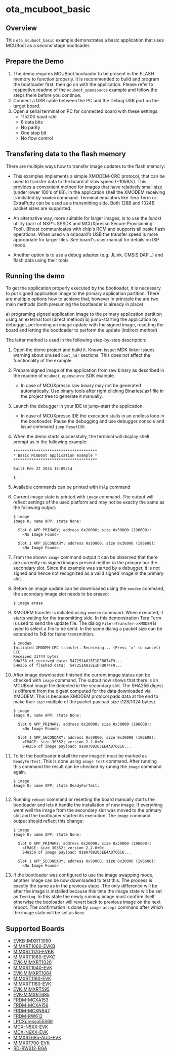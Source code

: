 # ota_mcuboot_basic

## Overview
This `ota_mcuboot_basic` example demonstrates a basic application that uses MCUBoot as a second stage bootloader.

## Prepare the Demo
1. The demo requires MCUBoot booloader to be present in the FLASH memory to function properly.
   It is recommended to build and program the bootloader first, then go on with the application.
   Please refer to respective readme of the `mcuboot_opensource` example and follow the steps there before you continue.
2. Connect a USB cable between the PC and the Debug USB port on the target board.
3. Open a serial terminal on PC for connected board with these settings:
    - 115200 baud rate
    - 8 data bits
    - No parity
    - One stop bit
    - No flow control


Transfering data to the flash memory
------------------------------------
There are multiple ways how to transfer image updates to the flash memory:

- This examples implements a simple XMODEM-CRC protocol, that can be used to transfer data to the board at slow speed (~10kB/s).
  This provides a convenient method for images that have relatively small size (under lower 100's of kB).
  In the application shell the XMODEM receiving is initiated by `xmodem` command. Terminal emulators like Tera Term or ExtraPutty
  can be used as a transmitting side. Both 128B and 1024B packet sizes are supported.

- An alternative way, more suitable for larger images, is to use the *blhost* utility (part of NXP's SPSDK and MCUXpresso Secure Provisioning Tool).
  Blhost communicates with chip's ROM and supports all basic flash operations. When used via onboard's USB the transfer
  speed is more appropriate for larger files. See board's user manual for details on ISP mode.

- Another option is to use a debug adapter (e.g. JLink, CMSIS DAP...) and flash data using their tools.


## Running the demo
To get the application properly executed by the bootloader, it is necessary to put signed application image to the primary application partition.
There are multiple options how to achieve that, however in principle the are two main methods (both presuming the bootlaoder is already in place):

a)  programing signed application image to the primary application partition using an external tool (direct method)
b)  jump-starting the application by debugger, performing an image update with the signed image, resetting the board and letting the bootloader to perform the update (indirect method)

The latter method is used in the following step-by-step description:

1.  Open the demo project and build it.
    Known issue: MDK linker issues warning about unused `boot_hdr` sections. This does not affect the functionality of the example.
    
2.  Prepare signed image of the application from raw binary as described in the readme of `mcuboot_opensource` SDK example.
     - In case of MCUXpresso raw binary may not be generated automatically. Use binary tools after right clicking Binaries/.axf file in the project tree to generate it manually.

3.  Launch the debugger in your IDE to jump-start the application.
     - In case of MCUXpresso IDE the execution stalls in an endless loop in the bootloader. Pause the debugging and use debugger console and issue command `jump ResetISR`.

4.  When the demo starts successfully, the terminal will display shell prompt as in the following example:

        *************************************
        * Basic MCUBoot application example *
        *************************************

        Built Feb 22 2024 13:09:14

        $

5.  Available commands can be printed with `help` command

6.  Current image state is printed with `image` command. The output will reflect settings of the used platform and
    may not be exactly the same as the following output:

        $ image
        Image 0; name APP; state None:

          Slot 0 APP_PRIMARY; address 0x20000; size 0x30000 (196608):
            <No Image Found>

          Slot 1 APP_SECONDARY; address 0x50000; size 0x30000 (196608):
            <No Image Found>

7.  From the shown `image` command output it can be observed that there are currently no signed images present neither
    in the primary nor the secondary slot.  Since the example was started by a debugger, it is not signed and hence
    not recognized as a valid signed image in the primary slot.

8.  Before an image update can be downloaded using the `xmodem` command, the secondary image slot needs to be erased:

        $ image erase

9.  XMODEM transfer is initiated using `xmodem` command. When executed, it starts waiting for the transmitting side.
    In this demonstration Tera Term is used to send the update file. The dialog `File->Transfer->XMODEM` is used
    to select a file to be send. In the same dialog a packet size can be extended to 1kB for faster transmittion.

        $ xmodem
        Initiated XMODEM-CRC transfer. Receiving... (Press 'x' to cancel)
        CCC
        Received 31744 bytes
        SHA256 of received data: 547251A815E1DFB074F9...
        SHA256 of flashed data:  547251A815E1DFB074F9...

10. After image downloaded finished the current image status can be checked with `image` command. The output now
    shows that there is an MCUBoot image file detected in the secondary slot. The SHA256 digest is different from
    the digest  computed for the data downloaded via XMODEM. This is because XMODEM protocol pads data at the end
    to make their size multiple of the packet payload size (128/1024 bytes).

        $ image
        Image 0; name APP; state None:

          Slot 0 APP_PRIMARY; address 0x20000; size 0x30000 (196608):
            <No Image Found>

          Slot 1 APP_SECONDARY; address 0x50000; size 0x30000 (196608):
            <IMAGE: size 30352; version 2.2.0+0>
            SHA256 of image payload: 918A708203EE4AD7C616...

11. To let the bootloader install the new image it must be marked as `ReadyForTest`. This is done using `image test`
    command. After running this command the result can be checked by runnig the `image` command again.

        $ image
        Image 0; name APP; state ReadyForTest:
        ...

12. Running `reboot` command or resetting the board manually starts the bootloader and lets it handle the installation
    of new image. If everything went well the image from the secondary slot was moved to the primary slot and the bootloader
    started its execution. The `image` command output should reflect this change:

        $ image
        Image 0; name APP; state None:

          Slot 0 APP_PRIMARY; address 0x20000; size 0x30000 (196608):
            <IMAGE: size 30352; version 2.2.0+0>
            SHA256 of image payload: 918A708203EE4AD7C616...

          Slot 1 APP_SECONDARY; address 0x50000; size 0x30000 (196608):
            <No Image Found>

13. If the bootloader was configured to use the image swapping mode, another image can be now downloaded to test this.
    The process is exactly the same as in the previous steps. The only difference will be after the image is installed
    because this time the image state will be set as `Testing`. In this state the newly running image must confirm itself
    otherwise the booloader will revert back to previous image on the next reboot. The confirmation is done by `image accept`
    command after which the image state will be set as `None`.

## Supported Boards
- [EVKB-IMXRT1050](../../_boards/evkbimxrt1050/ota_examples/ota_mcuboot_basic/example_board_readme.md)
- [MIMXRT1060-EVKB](../../_boards/evkbmimxrt1060/ota_examples/ota_mcuboot_basic/example_board_readme.md)
- [MIMXRT1170-EVKB](../../_boards/evkbmimxrt1170/ota_examples/ota_mcuboot_basic/example_board_readme.md)
- [MIMXRT1060-EVKC](../../_boards/evkcmimxrt1060/ota_examples/ota_mcuboot_basic/example_board_readme.md)
- [EVK-MIMXRT1020](../../_boards/evkmimxrt1020/ota_examples/ota_mcuboot_basic/example_board_readme.md)
- [MIMXRT1040-EVK](../../_boards/evkmimxrt1040/ota_examples/ota_mcuboot_basic/example_board_readme.md)
- [EVK-MIMXRT1064](../../_boards/evkmimxrt1064/ota_examples/ota_mcuboot_basic/example_board_readme.md)
- [MIMXRT1160-EVK](../../_boards/evkmimxrt1160/ota_examples/ota_mcuboot_basic/example_board_readme.md)
- [MIMXRT1180-EVK](../../_boards/evkmimxrt1180/ota_examples/ota_mcuboot_basic/example_board_readme.md)
- [EVK-MIMXRT595](../../_boards/evkmimxrt595/ota_examples/ota_mcuboot_basic/example_board_readme.md)
- [EVK-MIMXRT685](../../_boards/evkmimxrt685/ota_examples/ota_mcuboot_basic/example_board_readme.md)
- [FRDM-MCXA153](../../_boards/frdmmcxa153/ota_examples/ota_mcuboot_basic/example_board_readme.md)
- [FRDM-MCXA156](../../_boards/frdmmcxa156/ota_examples/ota_mcuboot_basic/example_board_readme.md)
- [FRDM-MCXN947](../../_boards/frdmmcxn947/ota_examples/ota_mcuboot_basic/example_board_readme.md)
- [FRDM-RW612](../../_boards/frdmrw612/ota_examples/ota_mcuboot_basic/example_board_readme.md)
- [LPCXpresso55S69](../../_boards/lpcxpresso55s69/ota_examples/ota_mcuboot_basic/example_board_readme.md)
- [MCX-N5XX-EVK](../../_boards/mcxn5xxevk/ota_examples/ota_mcuboot_basic/example_board_readme.md)
- [MCX-N9XX-EVK](../../_boards/mcxn9xxevk/ota_examples/ota_mcuboot_basic/example_board_readme.md)
- [MIMXRT685-AUD-EVK](../../_boards/mimxrt685audevk/ota_examples/ota_mcuboot_basic/example_board_readme.md)
- [MIMXRT700-EVK](../../_boards/mimxrt700evk/ota_examples/ota_mcuboot_basic/example_board_readme.md)
- [RD-RW612-BGA](../../_boards/rdrw612bga/ota_examples/ota_mcuboot_basic/example_board_readme.md)
